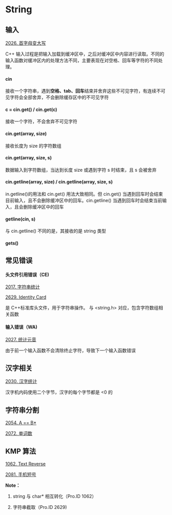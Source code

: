 # String

## 输入

[2026. 首字母变大写](https://github.com/Lsyhprum/HDUOJ/tree/master/STRING/2026)

C++ 输入过程是把输入加载到缓冲区中，之后对缓冲区中内容进行读取。不同的输入函数对缓冲区内的处理方法不同，主要表现在对空格、回车等字符的不同处理。

#### cin

接收一个字符串，遇到**空格、tab、回车**结束并舍弃这些不可见字符，有连续不可见字符会全部舍弃，不会删除缓存区中的不可见字符

#### c = cin.get() / cin.get(c)

接收一个字符，不会舍弃不可见字符

#### cin.get(array, size)

接收长度为 size 的字符数组

####  cin.get(array, size, s)

数据输入到字符数组，当达到长度 size 或遇到字符 s 时结束，且 s 会被舍弃

#### cin.getline(array, size) / cin.getline(array, size, s)

in.getline()的用法和 cin.get() 用法大致相同。但 cin.get() 当遇到回车时会结束目前输入，且不会删除缓冲区中的回车。cin.getline() 当遇到回车时会结束当前输入，且会删除缓冲区中的回车

#### getline(cin, s) 

与 cin.getline() 不同的是，其接收的是 string 类型

#### gets()

## 常见错误

#### 头文件引用错误（CE)

[2017. 字符串统计](https://github.com/Lsyhprum/HDUOJ/tree/master/STRING/2017)

[2629. Identity Card](https://github.com/Lsyhprum/HDUOJ/tree/master/2629)

<string> 是 C++标准库头文件，用于字符串操作。<cstring> 与 <string.h> 对应，包含字符数组相关函数


#### 输入错误（WA)

[2027. 统计元音](https://github.com/Lsyhprum/HDUOJ/tree/master/STRING/2027)

由于前一个输入函数不会清除终止字符，导致下一个输入函数错误

## 汉字相关

[2030. 汉字统计](https://github.com/Lsyhprum/HDUOJ/tree/master/STRING/2030)

汉字机内码使用二个字节，汉字的每个字节都是 <0 的


## 字符串分割

[2054. A == B*](https://github.com/Lsyhprum/HDUOJ/tree/master/STRING/2054)

[2072. 单词数](https://github.com/Lsyhprum/HDUOJ/tree/master/2072)


## KMP 算法








[1062. Text Reverse](https://github.com/Lsyhprum/HDUOJ/tree/master/1062)





[2081. 手机短号](https://github.com/Lsyhprum/HDUOJ/tree/master/2081)

**Note：**

1. string 与 char* 相互转化（Pro.ID 1062）

3. 字符串截取（Pro.ID 2629)


